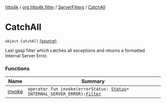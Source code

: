 [http4k](../../../index.md) / [org.http4k.filter](../../index.md) / [ServerFilters](../index.md) / [CatchAll](./index.md)

# CatchAll

`object CatchAll` [(source)](https://github.com/http4k/http4k/blob/master/http4k-core/src/main/kotlin/org/http4k/filter/ServerFilters.kt#L203)

Last gasp filter which catches all exceptions and returns a formatted Internal Server Error.

### Functions

| Name | Summary |
|---|---|
| [invoke](invoke.md) | `operator fun invoke(errorStatus: `[`Status`](../../../org.http4k.core/-status/index.md)` = INTERNAL_SERVER_ERROR): `[`Filter`](../../../org.http4k.core/-filter/index.md) |
